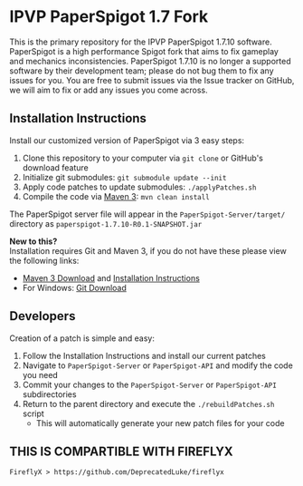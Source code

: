 # IPVP PaperSpigot 1.7 Fork #
<p>This is the primary repository for the IPVP PaperSpigot 1.7.10 software. PaperSpigot is a high performance 
Spigot fork that aims to fix gameplay and mechanics inconsistencies. PaperSpigot 1.7.10 is no longer a supported
software by their development team; please do not bug them to fix any issues for you. You are free to submit
issues via the Issue tracker on GitHub, we will aim to fix or add any issues you come across.</p>

## Installation Instructions ##
Install our customized version of PaperSpigot via 3 easy steps:

1. Clone this repository to your computer via `git clone` or GitHub's download feature
2. Initialize git submodules: `git submodule update --init` 
3. Apply code patches to update submodules: `./applyPatches.sh`
4. Compile the code via [Maven 3](http://maven.apache.org/download.html): `mvn clean install`

The PaperSpigot server file will appear in the `PaperSpigot-Server/target/` directory as `paperspigot-1.7.10-R0.1-SNAPSHOT.jar`

**New to this?** <br />
Installation requires Git and Maven 3, if you do not have these please view the following links:

* [Maven 3 Download](http://maven.apache.org/download.html) and [Installation Instructions](https://maven.apache.org/install.html)
* For Windows: [Git Download](https://git-scm.com/downloads)


## Developers ##
Creation of a patch is simple and easy:

1. Follow the Installation Instructions and install our current patches
2. Navigate to `PaperSpigot-Server` or `PaperSpigot-API` and modify the code you need
3. Commit your changes to the `PaperSpigot-Server` or `PaperSpigot-API` subdirectories
4. Return to the parent directory and execute the `./rebuildPatches.sh` script
    * This will automatically generate your new patch files for your code
    
## THIS IS COMPARTIBLE WITH FIREFLYX ##
    FireflyX > https://github.com/DeprecatedLuke/fireflyx
